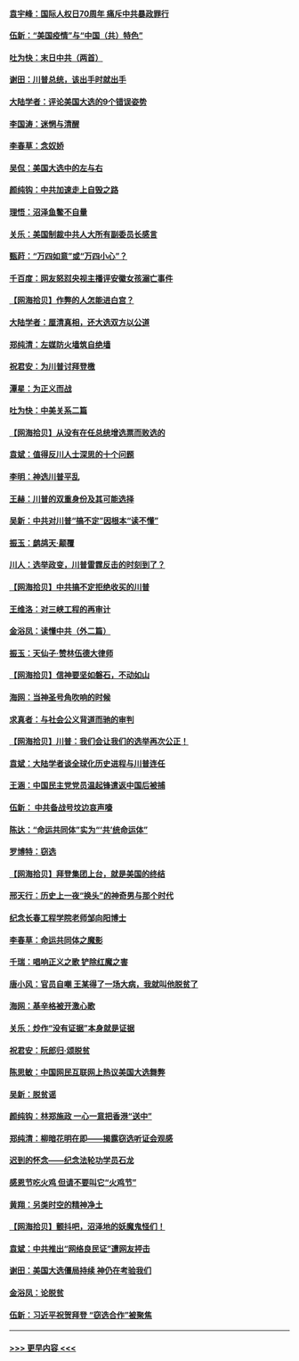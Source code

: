 #### [袁宇峰：国际人权日70周年 痛斥中共暴政罪行](../pages/nsc993/n12611965.md?t=12120102) 
#### [伍新：“美国疫情”与“中国（共）特色”](../pages/nsc993/n12611463.md?t=12120102) 
#### [吐为快：末日中共（两首）](../pages/nsc993/n12611461.md?t=12120102) 
#### [谢田：川普总统，该出手时就出手](../pages/nsc993/n12610905.md?t=12120102) 
#### [大陆学者：评论美国大选的9个错误姿势](../pages/nsc993/n12609586.md?t=12120102) 
#### [李国涛：迷惘与清醒](../pages/nsc993/n12607532.md?t=12120102) 
#### [李春草：念奴娇](../pages/nsc993/n12607083.md?t=12120102) 
#### [吴侃：美国大选中的左与右](../pages/nsc993/n12607054.md?t=12120102) 
#### [颜纯钩：中共加速走上自毁之路](../pages/nsc993/n12606473.md?t=12120102) 
#### [理悟：沼泽鱼鳖不自量](../pages/nsc993/n12606454.md?t=12120102) 
#### [关乐：美国制裁中共人大所有副委员长感言](../pages/nsc993/n12606442.md?t=12120102) 
#### [甄莳：“万四如意”或“万四小心”？](../pages/nsc993/n12606091.md?t=12120102) 
#### [千百度：网友怒怼央视主播评安徽女孩溺亡事件](../pages/nsc993/n12605370.md?t=12120102) 
#### [【网海拾贝】作弊的人怎能进白宫？](../pages/nsc993/n12603546.md?t=12120102) 
#### [大陆学者：厘清真相，还大选双方以公道](../pages/nsc993/n12603475.md?t=12120102) 
#### [郑纯清：左媒防火墙筑自绝墙](../pages/nsc993/n12602226.md?t=12120102) 
#### [祝君安：为川普讨拜登檄](../pages/nsc993/n12602199.md?t=12120102) 
#### [潭星：为正义而战](../pages/nsc993/n12600926.md?t=12120102) 
#### [吐为快：中美关系二篇](../pages/nsc993/n12600908.md?t=12120102) 
#### [【网海拾贝】从没有在任总统增选票而败选的](../pages/nsc993/n12600435.md?t=12120102) 
#### [袁斌：值得反川人士深思的十个问题](../pages/nsc993/n12600332.md?t=12120102) 
#### [李明：神选川普平乱](../pages/nsc993/n12599751.md?t=12120102) 
#### [王赫：川普的双重身份及其可能选择](../pages/nsc993/n12599723.md?t=12120102) 
#### [吴新：中共对川普“搞不定”因根本“读不懂”](../pages/nsc993/n12599502.md?t=12120102) 
#### [振玉：鹧鸪天‧颠覆](../pages/nsc993/n12599494.md?t=12120102) 
#### [川人：选举政变，川普雷霆反击的时刻到了？](../pages/nsc993/n12599291.md?t=12120102) 
#### [【网海拾贝】中共搞不定拒绝收买的川普](../pages/nsc993/n12598955.md?t=12120102) 
#### [王维洛：对三峡工程的再审计](../pages/nsc993/n12598436.md?t=12120102) 
#### [金浴凤：读懂中共（外二篇）](../pages/nsc993/n12597943.md?t=12120102) 
#### [振玉：天仙子‧赞林伍德大律师](../pages/nsc993/n12597929.md?t=12120102) 
#### [【网海拾贝】信神要坚如磐石，不动如山](../pages/nsc993/n12597901.md?t=12120102) 
#### [海网：当神圣号角吹响的时候](../pages/nsc993/n12595891.md?t=12120102) 
#### [求真者：与社会公义背道而驰的审判](../pages/nsc993/n12595868.md?t=12120102) 
#### [【网海拾贝】川普：我们会让我们的选举再次公正！](../pages/nsc993/n12594930.md?t=12120102) 
#### [袁斌：大陆学者谈全球化历史进程与川普连任](../pages/nsc993/n12594690.md?t=12120102) 
#### [王涵：中国民主党党员温起锋遣返中国后被捕](../pages/nsc993/n12594540.md?t=12120102) 
#### [伍新： 中共备战号坟边哀声嚎](../pages/nsc993/n12593086.md?t=12120102) 
#### [陈达：“命运共同体”实为“‘共’统命运体”](../pages/nsc993/n12590865.md?t=12120102) 
#### [罗博特：窃选](../pages/nsc993/n12590619.md?t=12120102) 
#### [【网海拾贝】拜登集团上台，就是美国的终结](../pages/nsc993/n12589725.md?t=12120102) 
#### [邢天行：历史上一夜“换头”的神奇男与那个时代](../pages/nsc993/n12589424.md?t=12120102) 
#### [纪念长春工程学院老师邹向阳博士](../pages/nsc993/n12585390.md?t=12120102) 
#### [李春草：命运共同体之魔影](../pages/nsc993/n12585026.md?t=12120102) 
#### [千瑞：唱响正义之歌 铲除红魔之害](../pages/nsc993/n12585002.md?t=12120102) 
#### [唐小风：官员自嘲 王某得了一场大病，我就叫他脱贫了](../pages/nsc993/n12584981.md?t=12120102) 
#### [海网：基辛格被开激心歌](../pages/nsc993/n12584946.md?t=12120102) 
#### [关乐：炒作“没有证据”本身就是证据](../pages/nsc993/n12583146.md?t=12120102) 
#### [祝君安：阮郎归‧颂脱贫](../pages/nsc993/n12583119.md?t=12120102) 
#### [陈思敏：中国网民互联网上热议美国大选舞弊](../pages/nsc993/n12582845.md?t=12120102) 
#### [吴新：脱贫谣](../pages/nsc993/n12580839.md?t=12120102) 
#### [颜纯钩：林郑施政 一心一意把香港“送中”](../pages/nsc993/n12580805.md?t=12120102) 
#### [郑纯清：柳暗花明在即——揭露窃选听证会观感](../pages/nsc993/n12580795.md?t=12120102) 
#### [迟到的怀念——纪念法轮功学员石龙](../pages/nsc993/n12580245.md?t=12120102) 
#### [感恩节吃火鸡  但请不要叫它“火鸡节”](../pages/nsc993/n12580252.md?t=12120102) 
#### [黄翔：另类时空的精神净土](../pages/nsc993/n12578638.md?t=12120102) 
#### [【网海拾贝】颤抖吧，沼泽地的妖魔鬼怪们！](../pages/nsc993/n12578552.md?t=12120102) 
#### [袁斌：中共推出“网络良民证”遭网友抨击](../pages/nsc993/n12578511.md?t=12120102) 
#### [谢田：美国大选僵局持续 神仍在考验我们](../pages/nsc993/n12577432.md?t=12120102) 
#### [金浴凤：论脱贫](../pages/nsc993/n12576386.md?t=12120102) 
#### [伍新：习近平祝贺拜登 “窃选合作”被聚焦](../pages/nsc993/n12576358.md?t=12120102) 

----
#### [ >>> 更早内容 <<< ](../indexes/nsc993-earlier.md)
